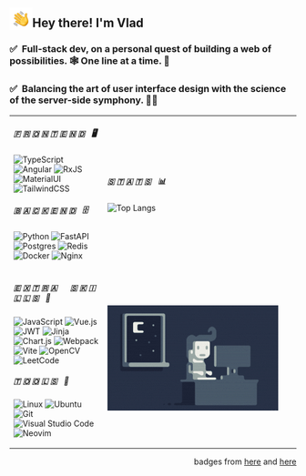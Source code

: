 <img alt="Hand Wave" src="./assets/hand-wave.gif" width='40' align="left"/><h2>Hey there! I'm Vlad</h2>

<h3>✅&nbsp; Full-stack dev, on a personal quest of building a web of possibilities. 🕸 One line at a time. 📝 </h3>
<h3>✅&nbsp; Balancing the art of user interface design with the science of the server-side symphony. 🎨🎻 </h3>

<table width="100%" border="0">

  <tr>
  
  <td>

#####  🇫 🇷 🇴 🇳 🇹 🇪 🇳 🇩  &nbsp; 🖥️
![TypeScript](https://img.shields.io/badge/typescript-%23007ACC.svg?style=for-the-badge&logo=typescript&logoColor=white)
![Angular](https://img.shields.io/badge/angular-%23DD0031.svg?style=for-the-badge&logo=angular&logoColor=white)
![RxJS](https://img.shields.io/badge/rxjs-%23B7178C.svg?style=for-the-badge&logo=reactivex&logoColor=white)
![MaterialUI](https://img.shields.io/badge/Material%20UI-007FFF?style=for-the-badge&logo=mui&logoColor=white)
![TailwindCSS](https://img.shields.io/badge/tailwindcss-%2338B2AC.svg?style=for-the-badge&logo=tailwind-css&logoColor=white)

##### 🇧 🇦 🇨 🇰 🇪 🇳 🇩 &nbsp; 🗄️
![Python](https://img.shields.io/badge/python-3670A0?style=for-the-badge&logo=python&logoColor=ffdd54)
![FastAPI](https://img.shields.io/badge/FastAPI-005571?style=for-the-badge&logo=fastapi)
![Postgres](https://img.shields.io/badge/postgres-%23316192.svg?style=for-the-badge&logo=postgresql&logoColor=white)
![Redis](https://img.shields.io/badge/redis-%23DD0031.svg?style=for-the-badge&logo=redis&logoColor=white)
![Docker](https://img.shields.io/badge/docker-%230db7ed.svg?style=for-the-badge&logo=docker&logoColor=white)
![Nginx](https://img.shields.io/badge/nginx-%23009639.svg?style=for-the-badge&logo=nginx&logoColor=white)
  
  </td>
  
  <td width="325pix">

##### 🇸 🇹 🇦 🇹 🇸 &nbsp; 📊
![Top Langs](https://github-readme-stats.vercel.app/api/top-langs/?username=Vanad1um4&layout=compact&theme=prussian)
  </td>
    
  </tr>

  <tr>
  
  <td>

##### 🇪 🇽 🇹 🇷 🇦 &nbsp;&nbsp;&nbsp;&nbsp; 🇸 🇰 🇮 🇱 🇱 🇸 &nbsp; 💪
![JavaScript](https://img.shields.io/badge/javascript-%23323330.svg?style=for-the-badge&logo=javascript&logoColor=%23F7DF1E)
![Vue.js](https://img.shields.io/badge/vuejs-%2335495e.svg?style=for-the-badge&logo=vuedotjs&logoColor=%234FC08D)
![JWT](https://img.shields.io/badge/JWT-black?style=for-the-badge&logo=JSON%20web%20tokens)
![Jinja](https://img.shields.io/badge/jinja-white.svg?style=for-the-badge&logo=jinja&logoColor=black)
![Chart.js](https://img.shields.io/badge/chart.js-F5788D.svg?style=for-the-badge&logo=chart.js&logoColor=white)
![Webpack](https://img.shields.io/badge/webpack-%238DD6F9.svg?style=for-the-badge&logo=webpack&logoColor=black)
![Vite](https://img.shields.io/badge/vite-%23646CFF.svg?style=for-the-badge&logo=vite&logoColor=white)
![OpenCV](https://img.shields.io/badge/opencv-%23white.svg?style=for-the-badge&logo=opencv&logoColor=white)
![LeetCode](https://img.shields.io/badge/LeetCode-000000?style=for-the-badge&logo=LeetCode&logoColor=#d16c06)


##### 🇹 🇴 🇴 🇱 🇸 &nbsp; 🧰 
![Linux](https://img.shields.io/badge/Linux-FCC624?style=for-the-badge&logo=linux&logoColor=black)
![Ubuntu](https://img.shields.io/badge/Ubuntu-E95420?style=for-the-badge&logo=ubuntu&logoColor=white)
![Git](https://img.shields.io/badge/git-%23F05033.svg?style=for-the-badge&logo=git&logoColor=white)
![Visual Studio Code](https://img.shields.io/badge/Visual%20Studio%20Code-0078d7.svg?style=for-the-badge&logo=visual-studio-code&logoColor=white)
![Neovim](https://img.shields.io/badge/NeoVim-%2357A143.svg?&style=for-the-badge&logo=neovim&logoColor=white)
  </td>

  <td>
    <img alt="Night Coding2" src="./assets/night-coding.gif"/>
  </td>
    
  </tr>
</table>


<div align="right">
  
  badges from [here](https://github.com/Ileriayo/markdown-badges) and [here](https://github.com/alexandresanlim/Badges4-README.md-Profile)

</div>


